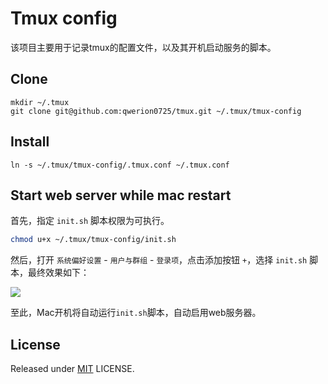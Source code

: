 # Tmux config

该项目主要用于记录tmux的配置文件，以及其开机启动服务的脚本。

## Clone

```
mkdir ~/.tmux
git clone git@github.com:qwerion0725/tmux.git ~/.tmux/tmux-config
```

## Install

```
ln -s ~/.tmux/tmux-config/.tmux.conf ~/.tmux.conf
```

## Start web server while mac restart

首先，指定 `init.sh` 脚本权限为可执行。

```bash
chmod u+x ~/.tmux/tmux-config/init.sh
```

然后，打开 `系统偏好设置` - `用户与群组` - `登录项`，点击添加按钮 `+`，选择 `init.sh` 脚本，最终效果如下：

![](http://louiszhai.github.io/docImages/tmux09.png)

至此，Mac开机将自动运行`init.sh`脚本，自动启用web服务器。

## License

Released under [MIT](http://rem.mit-license.org/)  LICENSE.
